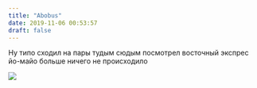 ```yaml
---
title: "Abobus"
date: 2019-11-06 00:53:57
draft: false
---
```


Ну типо сходил на пары тудым сюдым посмотрел восточный экспрес йо-майо больше ничего не происходило

![](https://sun9-82.userapi.com/impf/c857428/v857428664/d6f16/N17Nasn5hs0.jpg?size=567x680&quality=96&sign=a5821f0695e7e7517916b21b8e4b6145&c_uniq_tag=3qJ-kGTZR8W38lSvY-KPwpjVRldQaYiON6u1A_otEM8&type=album)
